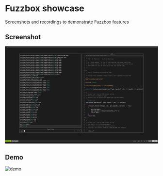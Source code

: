 # Fuzzbox showcase

Screenshots and recordings to demonstrate Fuzzbox features

## Screenshot

![screenshot](https://raw.githubusercontent.com/vim-fuzzbox/showcase/refs/heads/main/screenshot.png)

## Demo

![demo](https://raw.githubusercontent.com/vim-fuzzbox/showcase/refs/heads/main/demo.gif)
